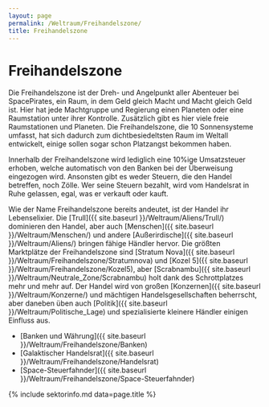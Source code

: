 ```yaml
---
layout: page
permalink: /Weltraum/Freihandelszone/
title: Freihandelszone
---
```


# Freihandelszone

Die Freihandelszone ist der Dreh- und Angelpunkt aller Abenteuer bei SpacePirates, ein Raum, in dem Geld gleich Macht und Macht gleich Geld ist. Hier hat jede Machtgruppe und Regierung einen Planeten oder eine Raumstation unter ihrer Kontrolle. Zusätzlich gibt es hier viele freie Raumstationen und Planeten. Die Freihandelszone, die 10 Sonnensysteme umfasst, hat sich dadurch zum dichtbesiedeltsten Raum im Weltall entwickelt, einige sollen sogar schon Platzangst bekommen haben.

Innerhalb der Freihandelszone wird lediglich eine 10%ige Umsatzsteuer erhoben, welche automatisch von den Banken bei der Überweisung eingezogen wird. Ansonsten gibt es weder Steuern, die den Handel betreffen, noch Zölle. Wer seine Steuern bezahlt, wird vom Handelsrat in Ruhe gelassen, egal, was er verkauft oder kauft.

Wie der Name Freihandelszone bereits andeutet, ist der Handel ihr Lebenselixier. Die [Trull]({{ site.baseurl }}/Weltraum/Aliens/Trull/) dominieren den Handel, aber auch [Menschen]({{ site.baseurl }}/Weltraum/Menschen/) und andere [Außerirdische]({{ site.baseurl }}/Weltraum/Aliens/) bringen fähige Händler hervor. Die größten Marktplätze der Freihandelszone sind [Stratum Nova]({{ site.baseurl }}/Weltraum/Freihandelszone/Stratumnova) und [Kozel 5]({{ site.baseurl }}/Weltraum/Freihandelszone/Kozel5), aber [Scrabnambu]({{ site.baseurl }}/Weltraum/Neutrale_Zone/Scrabnambu) holt dank des Schrottplatzes mehr und mehr auf. Der Handel wird von großen [Konzernen]({{ site.baseurl }}/Weltraum/Konzerne/) und mächtigen Handelsgesellschaften beherrscht, aber daneben üben auch [Politik]({{ site.baseurl }}/Weltraum/Politische_Lage) und spezialisierte kleinere Händler einigen Einfluss aus.

- [Banken und Währung]({{ site.baseurl }}/Weltraum/Freihandelszone/Banken)
- [Galaktischer Handelsrat]({{ site.baseurl }}/Weltraum/Freihandelszone/Handelsrat)
- [Space-Steuerfahnder]({{ site.baseurl }}/Weltraum/Freihandelszone/Space-Steuerfahnder)

{% include sektorinfo.md data=page.title %}
